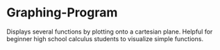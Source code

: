 # Graphing-Program
Displays several functions by plotting onto a cartesian plane. Helpful for beginner high school calculus students to visualize simple functions.

